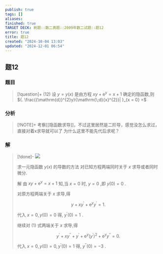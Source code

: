 ```yaml
---
publish: true
tags: []
aliases: 
finished: true
TARGET DECK: 刷题::数二真题::2009年数二试题::题12
error: true
title: 题12
created: "2024-10-04 13:03"
updated: "2024-12-01 06:54"
---
```

## 题12
### 题目
> [!question]+
> (12) 设 $y = y( x)$ 是由方程 ${xy} + {\mathrm{e}}^{y} = x + 1$ 确定的隐函数,则 ${. \frac{{\mathrm{d}}^{2}y}{\mathrm{\;d}{x}^{2}}| }_{x = 0} =$
### 分析
> [!NOTE]+
> 考察[[隐函数求导]]，不过这里居然是二阶导，感觉没怎么求过，直接对着x求导就可以了
> 为什么这里不能先代后求呢？
### 解
> [!done]-
> ![](https://img.hwenyi.live/202410290315221.webp)
> 
> 求一元隐函数 $y( x)$ 的导数的方法 对已知方程两端同时关于 $x$ 求导或者同时微分.
> 
> 解 由 ${xy} + {\mathrm{e}}^{y} = x + 1$ 知,当 $x = 0$ 时, $y = 0$ ,即 $y( 0)  = 0$ .
> 
> 对原方程两端关于 $x$ 求导,得
> 
> $$
> y + x{y}^{\prime } + {\mathrm{e}}^{y}{y}^{\prime } = 1. \tag{1}
> $$
> 
> 代入 $x = 0,y( 0)  = 0$ 得, ${y}^{\prime }( 0)  = 1$ .
> 
> 继续对 (1) 式两端关于 $x$ 求导,得
> 
> $$
> {y}^{\prime } + x{y}^{\prime \prime } + {y}^{\prime } + {\mathrm{e}}^{y}{( {y}^{\prime }) }^{2} + {\mathrm{e}}^{y}{y}^{\prime \prime } = 0.
> $$
> 
> 代入 $x = 0,y( 0)  = 0,{y}^{\prime }( 0)  = 1$ 得, ${y}^{\prime \prime }( 0)  =  - 3$ .